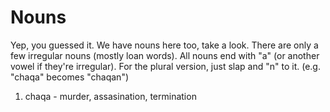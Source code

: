 # Nouns
Yep, you guessed it. We have nouns here too, take a look. There are only a few irregular nouns (mostly loan words). All nouns end with "a" (or another vowel if they're irregular). For the plural version, just slap and "n" to it. (e.g. "chaqa" becomes "chaqan")

1. chaqa - murder, assasination, termination
